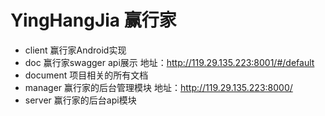 # YingHangJia 赢行家
- client 赢行家Android实现
- doc 赢行家swagger api展示 地址：http://119.29.135.223:8001/#/default
- document 项目相关的所有文档 
- manager 赢行家的后台管理模块 地址：http://119.29.135.223:8000/
- server 赢行家的后台api模块
